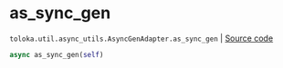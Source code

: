 # as_sync_gen
`toloka.util.async_utils.AsyncGenAdapter.as_sync_gen` | [Source code](https://github.com/Toloka/toloka-kit/blob/v1.1.0.post1/src/util/async_utils.py#L376)

```python
async as_sync_gen(self)
```

